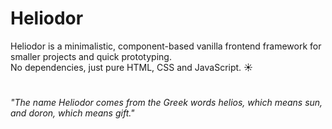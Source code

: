 # Heliodor

Heliodor is a minimalistic, component-based vanilla frontend framework for smaller projects and quick prototyping.  
No dependencies, just pure HTML, CSS and JavaScript. ☀️
#
*"The name Heliodor comes from the Greek words helios, which means sun, and doron, which means gift."* 
